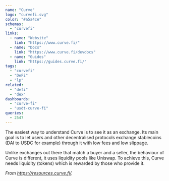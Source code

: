 ```yaml
---
name: "Curve"
logo: "curvefi.svg"
color: "#a5a4ce"
schemas:
  - "curvefi"
links:
  - name: "Website"
    link: "https://www.curve.fi/"
  - name: "Docs"
    link: "https://www.curve.fi/devdocs"
  - name: "Guides"
    link: "https://guides.curve.fi/"
tags:
  - "curvefi"
  - "DeFi"
  - "lp"
related:
  - "defi"
  - "dex"
dashboards:
  - "curve-fi"
  - "usdt-curve-fi"
queries:
  - 2547
---
```


The easiest way to understand Curve is to see it as an exchange. Its main goal is to let users and other decentralised protocols exchange stablecoins (DAI to USDC for example) through it with low fees and low slippage. 

Unlike exchanges out there that match a buyer and a seller, the behaviour of Curve is different, it uses liquidity pools like Uniswap. To achieve this, Curve needs liquidity (tokens) which is rewarded by those who provide it.

*From https://resources.curve.fi/.*
